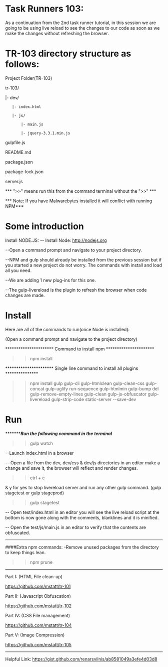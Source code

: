 # Task Runners 103:

As a continuation from the 2nd task runner tutorial, in this session we are going to be using live reload to see the changes to our code as soon as we make the changes without refreshing the browser.

# TR-103 directory structure as follows:
Project Folder(TR-103)

tr-103/

   |- dev/

       |- index.html
   
       |- js/
   
           |- main.js
      
           |- jquery-3.3.1.min.js
      
gulpfile.js

README.md

package.json

package-lock.json

server.js

*** ">>" means run this from the command terminal without the ">>" ***

*** Note: If you have Malwarebytes installed it will conflict with running NPM***

# Some introduction
Install NODE.JS:
-- Install Node:
http://nodejs.org

--Open a command prompt and navigate to your project directory.

--NPM and gulp should already be installed from the previous session but if you started a new project do not worry. The commands with install and load all you need.

--We are adding 1 new plug-ins for this one.

--The gulp-livereload is the plugin to refresh the browser when code changes are made.

# Install
Here are all of the commands to run(once Node is installed):

(Open a command prompt and navigate to the project directory)

********************** Command to install npm **********************
>>npm install

********************** Single line command to install all plugins ***************
>>npm install gulp gulp-cli gulp-htmlclean gulp-clean-css gulp-concat gulp-uglify run-sequence gulp-htmlmin gulp-bump del gulp-remove-empty-lines gulp-clean gulp-js-obfuscator gulp-livereload gulp-strip-code static-server --save-dev


# Run
**********************Run the following command in the terminal***************
>>gulp watch


--Launch index.html in a browser

-- Open a file from the dev, dev/css & dev/js directories in an editor make a change and save it, the browser will reflect and render changes.

>>ctrl + c   

& y for yes to stop livereload server and run any other gulp command. (gulp stagetest or gulp stageprod)

>> gulp stagetest

-- Open test/index.html in an editor you will see the live reload script at the bottom is now gone along with the comments, blanklines and it is minified.

-- Open the test/js/main.js in an editor to verify that the contents are obfuscated.
************************************************
####Extra npm commands:
-Remove unused packages from the directory to keep things lean.

>>npm prune

************************************************
Part I: (HTML File clean-up)

https://github.com/mstatt/tr-101

Part II: (Javascript Obfuscation)

https://github.com/mstatt/tr-102

Part IV: (CSS File management)

https://github.com/mstatt/tr-104

Part V: (Image Compression)

https://github.com/mstatt/tr-105

************************************************
Helpful Link:
https://gist.github.com/renarsvilnis/ab8581049a3efe4d03d8
